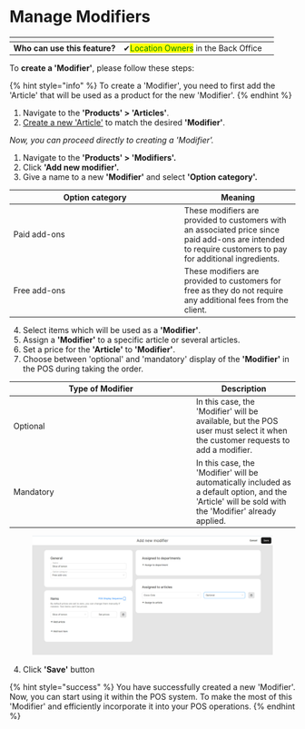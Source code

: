 # Manage Modifiers

<table data-card-size="large" data-view="cards" data-full-width="false"><thead><tr><th></th><th></th><th></th></tr></thead><tbody><tr><td><strong>Who can use this feature?</strong></td><td><span data-gb-custom-inline data-tag="emoji" data-code="2714">✔</span><mark style="color:green;">Location Owners</mark> in the Back Office</td><td></td></tr></tbody></table>

To **create a 'Modifier'**, please follow these steps:

{% hint style="info" %}
To create a 'Modifier', you need to first add the 'Article' that will be used as a product for the new 'Modifier'.
{% endhint %}

1. Navigate to the **'Products' > 'Articles'**.
2. [Create a new 'Article'](../../features/products/articles/create-an-article-bo.md) to match the desired **'Modifier'**.

_Now, you can proceed directly to creating a 'Modifier'._

1. Navigate to the **'Products' > 'Modifiers'.**
2. Click **'Add new modifier'.**
3. Give a name to a new **'Modifier'** and select **'Option category'.**

<table><thead><tr><th width="287">Option category</th><th>Meaning</th></tr></thead><tbody><tr><td>Paid add-ons</td><td>These modifiers are provided to customers with an associated price since paid add-ons are intended to require customers to pay for additional ingredients.</td></tr><tr><td>Free add-ons</td><td>These modifiers are provided to customers for free as they do not require any additional fees from the client.</td></tr></tbody></table>

4. Select items which will be used as a **'Modifier'**.
5. Assign a **'Modifier'** to a specific article or several articles.
6. Set a price for the **'Article'** to **'Modifier'**.
7. Choose between 'optional' and 'mandatory' display of the **'Modifier'** in the POS during taking the order.

<table><thead><tr><th width="308">Type of Modifier</th><th>Description</th></tr></thead><tbody><tr><td>Optional</td><td>In this case, the 'Modifier' will be available, but the POS user must select it when the customer requests to add a modifier.</td></tr><tr><td>Mandatory</td><td>In this case, the 'Modifier' will be automatically included as a default option, and the 'Article' will be sold with the 'Modifier' already applied.</td></tr></tbody></table>

<figure><img src="../../.gitbook/assets/modifier2 (1).jpg" alt=""><figcaption></figcaption></figure>

4. Click **'Save'** button

{% hint style="success" %}
You have successfully created a new 'Modifier'. Now, you can start using it within the POS system. To make the most of this 'Modifier' and efficiently incorporate it into your POS operations.
{% endhint %}
